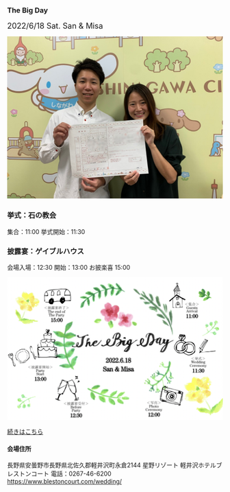 ### The Big Day

<span style="font-size:18px">2022/6/18 Sat.
San & Misa
</span>

<img src="sanmisa.jpeg">

### 挙式：石の教会

集合：11:00
挙式開始：11:30 

### 披露宴：ゲイブルハウス

会場入場：12:30
開始：13:00
お披楽喜 15:00

<img src="timeline.png">

[続きはこちら](information.md)

#### 会場住所

長野県安曇野市長野県北佐久郡軽井沢町永倉2144 星野リゾート 軽井沢ホテルブレストンコート
電話：0267-46-6200
https://www.blestoncourt.com/wedding/